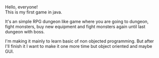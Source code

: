 Hello, everyone!    
This is my first game in java.   
   
It's an simple RPG dungeon like game where you are going to dungeon, fight monsters, buy new equipment and fight 
monsters again until last dungeon with boss.

I'm making it mainly to learn basic of non objected programming. But after I'll finish it I want to make it one more time but
object oriented and maybe GUI.
